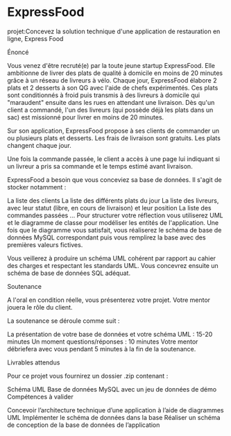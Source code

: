 # ExpressFood
projet:Concevez la solution technique d'une application de restauration en ligne, Express Food

Énoncé

Vous venez d'être recruté(e) par la toute jeune startup ExpressFood. Elle ambitionne de livrer des plats de qualité à domicile en moins de 20 minutes grâce à un réseau de livreurs à vélo.
Chaque jour, ExpressFood élabore 2 plats et 2 desserts à son QG avec l'aide de chefs expérimentés. Ces plats sont conditionnés à froid puis transmis à des livreurs à domicile qui "maraudent" ensuite dans les rues en attendant une livraison. Dès qu'un client a commandé, l'un des livreurs (qui possède déjà les plats dans un sac) est missionné pour livrer en moins de 20 minutes.

Sur son application, ExpressFood propose à ses clients de commander un ou plusieurs plats et desserts. Les frais de livraison sont gratuits. Les plats changent chaque jour.

Une fois la commande passée, le client a accès à une page lui indiquant si un livreur a pris sa commande et le temps estimé avant livraison.

ExpressFood a besoin que vous conceviez sa base de données. Il s'agit de stocker notamment :

La liste des clients
La liste des différents plats du jour
La liste des livreurs, avec leur statut (libre, en cours de livraison) et leur position
La liste des commandes passées
...
Pour structurer votre réflection vous utiliserez UML et le diagramme de classe pour modéliser les entités de l'application. Une fois que le diagramme vous satisfait, vous réaliserez le schéma de base de données MySQL correspondant puis vous remplirez la base avec des premières valeurs fictives.

Vous veillerez à produire un schéma UML cohérent par rapport au cahier des charges et respectant les standards UML. Vous concevrez ensuite un schéma de base de données SQL adéquat.

Soutenance

A l'oral en condition réelle, vous présenterez votre projet. Votre mentor jouera le rôle du client.

La soutenance se déroule comme suit :

La présentation de votre base de données et votre schéma UML : 15-20 minutes
Un moment questions/réponses : 10 minutes
Votre mentor débriefera avec vous pendant 5 minutes à la fin de la soutenance.

Livrables attendus

Pour ce projet vous fournirez un dossier .zip contenant :

Schéma UML
Base de données MySQL avec un jeu de données de démo
Compétences à valider

Concevoir l’architecture technique d’une application à l’aide de diagrammes UML
Implémenter le schéma de données dans la base
Réaliser un schéma de conception de la base de données de l’application
